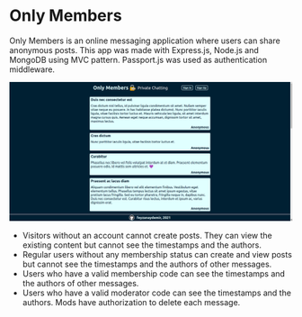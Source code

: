 # Only Members

Only Members is an online messaging application where users can share anonymous posts. This app was made with Express.js, Node.js and MongoDB using MVC pattern. Passport.js was used as authentication middleware.

![Preview](./public/assets/preview.png)

- Visitors without an account cannot create posts. They can view the existing content but cannot see the timestamps and the authors.
- Regular users without any membership status can create and view posts but cannot see the timestamps and the authors of other messages.
- Users who have a valid membership code can see the timestamps and the authors of other messages.
- Users who have a valid moderator code can see the timestamps and the authors. Mods have authorization to delete each message.
